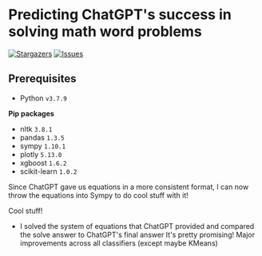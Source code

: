 # Predicting ChatGPT's success in solving math word problems

<p align="left">
	<a href="https://github.com/hwelsters/chatgpt-mwp-performance-prediction/stargazers">
		<img alt="Stargazers" src="https://img.shields.io/github/stars/hwelsters/chatgpt-mwp-performance-prediction?style=for-the-badge"></a>
	<a href="https://github.com/hwelsters/chatgpt-mwp-performance-prediction/issues">
		<img alt="Issues" src="https://img.shields.io/github/issues/hwelsters/chatgpt-mwp-performance-prediction?style=for-the-badge"></a>
</p>

## Prerequisites
- Python `v3.7.9`

**Pip packages**
- nltk            `3.8.1`
- pandas          `1.3.5`
- sympy           `1.10.1`
- plotly          `5.13.0`
- xgboost         `1.6.2`
- scikit-learn    `1.0.2`


Since ChatGPT gave us equations in a more consistent format, 
I can now throw the equations into Sympy to do cool stuff with it!

Cool stuff!
-   I solved the system of equations that ChatGPT provided and compared the solve answer to ChatGPT's final answer
    It's pretty promising! Major improvements across all classifiers (except maybe KMeans)